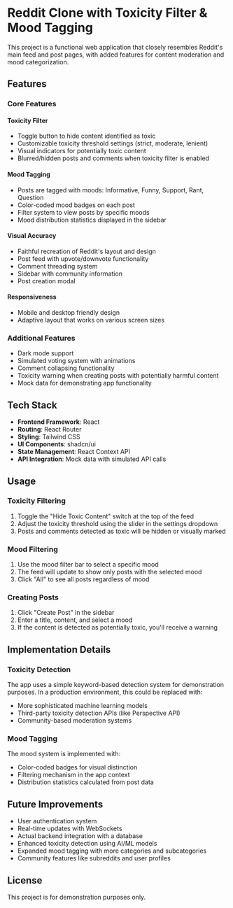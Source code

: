 
# Reddit Clone with Toxicity Filter & Mood Tagging

This project is a functional web application that closely resembles Reddit's main feed and post pages, with added features for content moderation and mood categorization.

## Features

### Core Features

#### Toxicity Filter
- Toggle button to hide content identified as toxic
- Customizable toxicity threshold settings (strict, moderate, lenient)
- Visual indicators for potentially toxic content
- Blurred/hidden posts and comments when toxicity filter is enabled

#### Mood Tagging
- Posts are tagged with moods: Informative, Funny, Support, Rant, Question
- Color-coded mood badges on each post
- Filter system to view posts by specific moods
- Mood distribution statistics displayed in the sidebar

#### Visual Accuracy
- Faithful recreation of Reddit's layout and design
- Post feed with upvote/downvote functionality
- Comment threading system
- Sidebar with community information
- Post creation modal

#### Responsiveness
- Mobile and desktop friendly design
- Adaptive layout that works on various screen sizes

### Additional Features
- Dark mode support
- Simulated voting system with animations
- Comment collapsing functionality
- Toxicity warning when creating posts with potentially harmful content
- Mock data for demonstrating app functionality

## Tech Stack

- **Frontend Framework**: React
- **Routing**: React Router
- **Styling**: Tailwind CSS
- **UI Components**: shadcn/ui
- **State Management**: React Context API
- **API Integration**: Mock data with simulated API calls

## Usage

### Toxicity Filtering
1. Toggle the "Hide Toxic Content" switch at the top of the feed
2. Adjust the toxicity threshold using the slider in the settings dropdown
3. Posts and comments detected as toxic will be hidden or visually marked

### Mood Filtering
1. Use the mood filter bar to select a specific mood
2. The feed will update to show only posts with the selected mood
3. Click "All" to see all posts regardless of mood

### Creating Posts
1. Click "Create Post" in the sidebar
2. Enter a title, content, and select a mood
3. If the content is detected as potentially toxic, you'll receive a warning

## Implementation Details

### Toxicity Detection
The app uses a simple keyword-based detection system for demonstration purposes. In a production environment, this could be replaced with:
- More sophisticated machine learning models
- Third-party toxicity detection APIs (like Perspective API)
- Community-based moderation systems

### Mood Tagging
The mood system is implemented with:
- Color-coded badges for visual distinction
- Filtering mechanism in the app context
- Distribution statistics calculated from post data

## Future Improvements

- User authentication system
- Real-time updates with WebSockets
- Actual backend integration with a database
- Enhanced toxicity detection using AI/ML models
- Expanded mood tagging with more categories and subcategories
- Community features like subreddits and user profiles

## License
This project is for demonstration purposes only.


